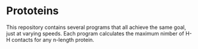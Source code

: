 # Prototeins
This repository contains several programs that all achieve the same goal, just at varying speeds. Each program calculates the maximum nimber of H-H contacts for any n-length protein.
